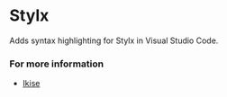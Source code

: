 # Stylx

Adds syntax highlighting for Stylx in Visual Studio Code.

### For more information

* [Ikise](https://www.ikise.com)